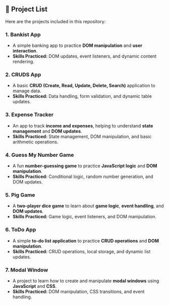 ## 📁 Project List

Here are the projects included in this repository:

### 1. **Bankist App**  
   - A simple banking app to practice **DOM manipulation** and **user interaction**.  
   - **Skills Practiced:** DOM updates, event listeners, and dynamic content rendering.

### 2. **CRUDS App**  
   - A basic **CRUD (Create, Read, Update, Delete, Search)** application to manage data.  
   - **Skills Practiced:** Data handling, form validation, and dynamic table updates.

### 3. **Expense Tracker**  
   - An app to track **income and expenses**, helping to understand **state management** and **DOM updates**.  
   - **Skills Practiced:** State management, DOM manipulation, and basic arithmetic operations.

### 4. **Guess My Number Game**  
   - A fun **number-guessing game** to practice **JavaScript logic** and **DOM manipulation**.  
   - **Skills Practiced:** Conditional logic, random number generation, and DOM updates.

### 5. **Pig Game**  
   - A **two-player dice game** to learn about **game logic**, **event handling**, and **DOM updates**.  
   - **Skills Practiced:** Game logic, event listeners, and DOM manipulation.

### 6. **ToDo App**  
   - A simple **to-do list application** to practice **CRUD operations** and **DOM manipulation**.  
   - **Skills Practiced:** CRUD operations, local storage, and dynamic list updates.

### 7. **Modal Window**  
   - A project to learn how to create and manipulate **modal windows** using **JavaScript** and **CSS**.  
   - **Skills Practiced:** DOM manipulation, CSS transitions, and event handling.
